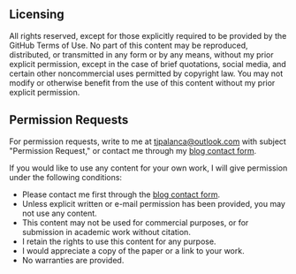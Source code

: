 ## Licensing

All rights reserved, except for those explicitly required to be provided by the GitHub Terms of Use. No part of this content may be reproduced, distributed, or transmitted in any form or by any means, without my prior explicit permission, except in the case of brief quotations, social media, and certain other noncommercial uses permitted by copyright law. You may not modify or otherwise benefit from the use of this content without my prior explicit permission.

## Permission Requests

For permission requests, write to me at tjpalanca@outlook.com with subject "Permission Request," or contact me through my [blog contact form](http://www.jumbodumbothoughts.com/p/contact.html).

If you would like to use any content for your own work, I will give permission under the following conditions:

* Please contact me first through the [blog contact form](http://www.jumbodumbothoughts.com/p/contact.html).
* Unless explicit written or e-mail permission has been provided, you may not use any content.
* This content may not be used for commercial purposes, or for submission in academic work without citation.
* I retain the rights to use this content for any purpose.
* I would appreciate a copy of the paper or a link to your work.
* No warranties are provided.
